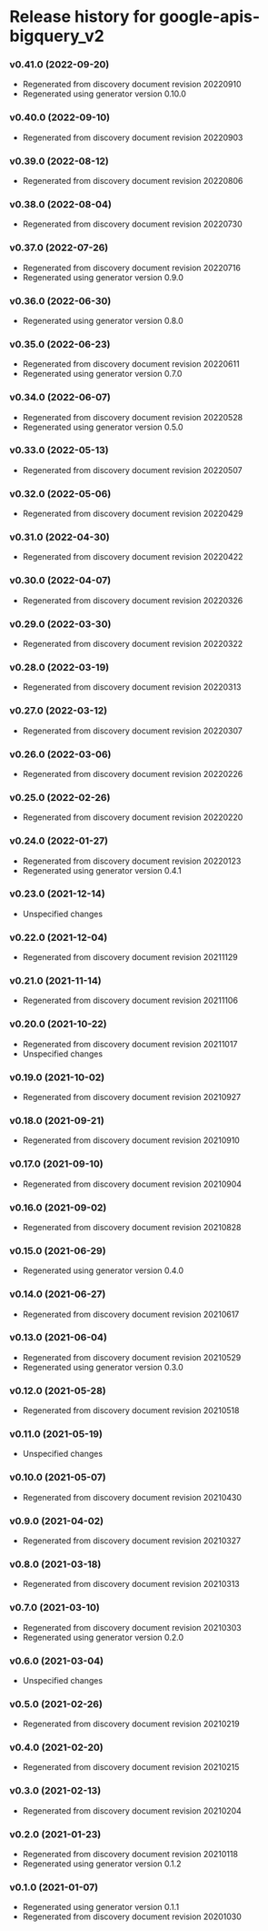 # Release history for google-apis-bigquery_v2

### v0.41.0 (2022-09-20)

* Regenerated from discovery document revision 20220910
* Regenerated using generator version 0.10.0

### v0.40.0 (2022-09-10)

* Regenerated from discovery document revision 20220903

### v0.39.0 (2022-08-12)

* Regenerated from discovery document revision 20220806

### v0.38.0 (2022-08-04)

* Regenerated from discovery document revision 20220730

### v0.37.0 (2022-07-26)

* Regenerated from discovery document revision 20220716
* Regenerated using generator version 0.9.0

### v0.36.0 (2022-06-30)

* Regenerated using generator version 0.8.0

### v0.35.0 (2022-06-23)

* Regenerated from discovery document revision 20220611
* Regenerated using generator version 0.7.0

### v0.34.0 (2022-06-07)

* Regenerated from discovery document revision 20220528
* Regenerated using generator version 0.5.0

### v0.33.0 (2022-05-13)

* Regenerated from discovery document revision 20220507

### v0.32.0 (2022-05-06)

* Regenerated from discovery document revision 20220429

### v0.31.0 (2022-04-30)

* Regenerated from discovery document revision 20220422

### v0.30.0 (2022-04-07)

* Regenerated from discovery document revision 20220326

### v0.29.0 (2022-03-30)

* Regenerated from discovery document revision 20220322

### v0.28.0 (2022-03-19)

* Regenerated from discovery document revision 20220313

### v0.27.0 (2022-03-12)

* Regenerated from discovery document revision 20220307

### v0.26.0 (2022-03-06)

* Regenerated from discovery document revision 20220226

### v0.25.0 (2022-02-26)

* Regenerated from discovery document revision 20220220

### v0.24.0 (2022-01-27)

* Regenerated from discovery document revision 20220123
* Regenerated using generator version 0.4.1

### v0.23.0 (2021-12-14)

* Unspecified changes

### v0.22.0 (2021-12-04)

* Regenerated from discovery document revision 20211129

### v0.21.0 (2021-11-14)

* Regenerated from discovery document revision 20211106

### v0.20.0 (2021-10-22)

* Regenerated from discovery document revision 20211017
* Unspecified changes

### v0.19.0 (2021-10-02)

* Regenerated from discovery document revision 20210927

### v0.18.0 (2021-09-21)

* Regenerated from discovery document revision 20210910

### v0.17.0 (2021-09-10)

* Regenerated from discovery document revision 20210904

### v0.16.0 (2021-09-02)

* Regenerated from discovery document revision 20210828

### v0.15.0 (2021-06-29)

* Regenerated using generator version 0.4.0

### v0.14.0 (2021-06-27)

* Regenerated from discovery document revision 20210617

### v0.13.0 (2021-06-04)

* Regenerated from discovery document revision 20210529
* Regenerated using generator version 0.3.0

### v0.12.0 (2021-05-28)

* Regenerated from discovery document revision 20210518

### v0.11.0 (2021-05-19)

* Unspecified changes

### v0.10.0 (2021-05-07)

* Regenerated from discovery document revision 20210430

### v0.9.0 (2021-04-02)

* Regenerated from discovery document revision 20210327

### v0.8.0 (2021-03-18)

* Regenerated from discovery document revision 20210313

### v0.7.0 (2021-03-10)

* Regenerated from discovery document revision 20210303
* Regenerated using generator version 0.2.0

### v0.6.0 (2021-03-04)

* Unspecified changes

### v0.5.0 (2021-02-26)

* Regenerated from discovery document revision 20210219

### v0.4.0 (2021-02-20)

* Regenerated from discovery document revision 20210215

### v0.3.0 (2021-02-13)

* Regenerated from discovery document revision 20210204

### v0.2.0 (2021-01-23)

* Regenerated from discovery document revision 20210118
* Regenerated using generator version 0.1.2

### v0.1.0 (2021-01-07)

* Regenerated using generator version 0.1.1
* Regenerated from discovery document revision 20201030

